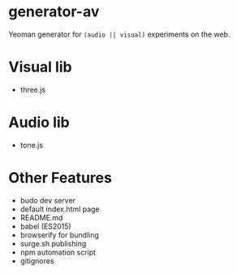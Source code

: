 generator-av
========
Yeoman generator for `(audio || visual)` experiments on the web.

# Visual lib
- three.js

# Audio lib
- tone.js

# Other Features
- budo dev server
- default index.html page
- README.md
- babel (ES2015)
- browserify for bundling
- surge.sh publishing
- npm automation script
- gitignores
